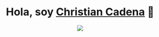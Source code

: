 <div align="center">
    <h1 align="center">Hola, soy <a href="https://christiancadenar.com/">Christian Cadena</a> 👋</h1>
</div>

<div align="center">
    <img src="krist.gif">
</div>
<!--
**krist2357/krist2357** is a ✨ _special_ ✨ repository because its `README.md` (this file) appears on your GitHub profile.

Here are some ideas to get you started:

- 🔭 I’m currently working on ...
- 🌱 I’m currently learning ...
- 👯 I’m looking to collaborate on ...
- 🤔 I’m looking for help with ...
- 💬 Ask me about ...
- 📫 How to reach me: ...
- 😄 Pronouns: ...
- ⚡ Fun fact: ...
-->
